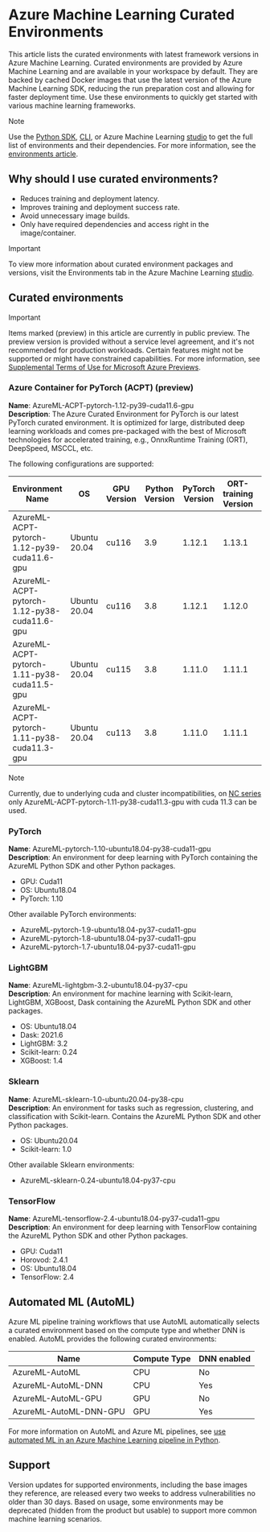 
# Azure Machine Learning Curated Environments

This article lists the curated environments with latest framework versions in Azure Machine Learning. Curated environments are provided by Azure Machine Learning and are available in your workspace by default. They are backed by cached Docker images that use the latest version of the Azure Machine Learning SDK, reducing the run preparation cost and allowing for faster deployment time. Use these environments to quickly get started with various machine learning frameworks.

> [!NOTE]
> Use the [Python SDK](how-to-use-environments.md), [CLI](/cli/azure/ml/environment#az-ml-environment-list), or Azure Machine Learning [studio](how-to-manage-environments-in-studio.md) to get the full list of environments and their dependencies. For more information, see the [environments article](how-to-use-environments.md#use-a-curated-environment). 

## Why should I use curated environments?

* Reduces training and deployment latency.
* Improves training and deployment success rate.
* Avoid unnecessary image builds.
* Only have required dependencies and access right in the image/container. 

>[!IMPORTANT] 
> To view more information about curated environment packages and versions, visit the Environments tab in the Azure Machine Learning [studio](./how-to-manage-environments-in-studio.md). 

## Curated environments


> [!IMPORTANT]
> Items marked (preview) in this article are currently in public preview.
> The preview version is provided without a service level agreement, and it's not recommended for production workloads. Certain features might not be supported or might have constrained capabilities.
> For more information, see [Supplemental Terms of Use for Microsoft Azure Previews](https://azure.microsoft.com/support/legal/preview-supplemental-terms/).

### Azure Container for PyTorch (ACPT) (preview)

**Name**: AzureML-ACPT-pytorch-1.12-py39-cuda11.6-gpu  
**Description**: The Azure Curated Environment for PyTorch is our latest PyTorch curated environment. It is optimized for large, distributed deep learning workloads and comes pre-packaged with the best of Microsoft technologies for accelerated training, e.g., OnnxRuntime Training (ORT), DeepSpeed, MSCCL, etc. 

The following configurations are supported: 

| Environment Name | OS | GPU Version| Python Version | PyTorch Version | ORT-training Version | DeepSpeed Version | torch-ort Version | 
| --- | --- | --- | --- | --- | --- | --- | --- |
| AzureML-ACPT-pytorch-1.12-py39-cuda11.6-gpu | Ubuntu 20.04  | cu116 | 3.9 | 1.12.1 | 1.13.1 | 0.7.3 | 1.13.1 |
| AzureML-ACPT-pytorch-1.12-py38-cuda11.6-gpu | Ubuntu 20.04  | cu116 | 3.8 | 1.12.1 | 1.12.0 | 0.7.3 | 1.12.0 |
| AzureML-ACPT-pytorch-1.11-py38-cuda11.5-gpu | Ubuntu 20.04  | cu115 | 3.8 | 1.11.0 | 1.11.1 | 0.7.3 | 1.11.0 | 
| AzureML-ACPT-pytorch-1.11-py38-cuda11.3-gpu | Ubuntu 20.04  | cu113 | 3.8 | 1.11.0 | 1.11.1 | 0.7.3 | 1.11.0 |

> [!NOTE]
> Currently, due to underlying cuda and cluster incompatibilities, on [NC series](../virtual-machines/nc-series.md) only AzureML-ACPT-pytorch-1.11-py38-cuda11.3-gpu with cuda 11.3 can be used.

### PyTorch

**Name**: AzureML-pytorch-1.10-ubuntu18.04-py38-cuda11-gpu  
**Description**: An environment for deep learning with PyTorch containing the AzureML Python SDK and other Python packages.  
* GPU: Cuda11
* OS: Ubuntu18.04
* PyTorch: 1.10

Other available PyTorch environments:
* AzureML-pytorch-1.9-ubuntu18.04-py37-cuda11-gpu  
* AzureML-pytorch-1.8-ubuntu18.04-py37-cuda11-gpu
* AzureML-pytorch-1.7-ubuntu18.04-py37-cuda11-gpu


### LightGBM

**Name**: AzureML-lightgbm-3.2-ubuntu18.04-py37-cpu  
**Description**: An environment for machine learning with Scikit-learn, LightGBM, XGBoost, Dask containing the AzureML Python SDK and other packages.  
* OS: Ubuntu18.04
* Dask: 2021.6
* LightGBM: 3.2
* Scikit-learn: 0.24
* XGBoost: 1.4


### Sklearn
**Name**: AzureML-sklearn-1.0-ubuntu20.04-py38-cpu  
**Description**: An environment for tasks such as regression, clustering, and classification with Scikit-learn. Contains the AzureML Python SDK and other Python packages.  
* OS: Ubuntu20.04
* Scikit-learn: 1.0

Other available Sklearn environments:
* AzureML-sklearn-0.24-ubuntu18.04-py37-cpu


### TensorFlow

**Name**: AzureML-tensorflow-2.4-ubuntu18.04-py37-cuda11-gpu  
**Description**: An environment for deep learning with TensorFlow containing the AzureML Python SDK and other Python packages.  
* GPU: Cuda11
* Horovod: 2.4.1
* OS: Ubuntu18.04
* TensorFlow: 2.4


## Automated ML (AutoML)

Azure ML pipeline training workflows that use AutoML automatically selects a curated environment based on the compute type and whether DNN is enabled. AutoML provides the following curated environments:

| Name | Compute Type | DNN enabled |
| --- | --- | --- |
|AzureML-AutoML | CPU | No |
|AzureML-AutoML-DNN | CPU | Yes |
| AzureML-AutoML-GPU | GPU | No |
| AzureML-AutoML-DNN-GPU | GPU | Yes |

For more information on AutoML and Azure ML pipelines, see [use automated ML in an Azure Machine Learning pipeline in Python](v1/how-to-use-automlstep-in-pipelines.md).

## Support
Version updates for supported environments, including the base images they reference, are released every two weeks to address vulnerabilities no older than 30 days. Based on usage, some environments may be deprecated (hidden from the product but usable) to support more common machine learning scenarios.
